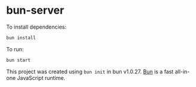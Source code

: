 # bun-server

To install dependencies:

```bash
bun install
```

To run:

```bash
bun start
```

This project was created using `bun init` in bun v1.0.27. [Bun](https://bun.sh) is a fast all-in-one JavaScript runtime.
